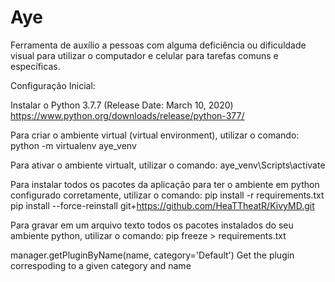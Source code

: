# Aye

Ferramenta de auxílio a pessoas com alguma deficiência ou dificuldade visual para utilizar o computador e celular para tarefas comuns e específicas.

Configuração Inicial:

Instalar o Python 3.7.7 (Release Date: March 10, 2020)
https://www.python.org/downloads/release/python-377/

Para criar o ambiente virtual (virtual environment), utilizar o comando:
python -m virtualenv aye_venv

Para ativar o ambiente virtualt, utilizar o comando:
aye_venv\Scripts\activate

Para instalar todos os pacotes da aplicação para ter o ambiente em python configurado corretamente, utilizar o comando:
pip install -r requirements.txt 
pip install --force-reinstall git+https://github.com/HeaTTheatR/KivyMD.git

Para gravar em um arquivo texto todos os pacotes instalados do seu ambiente python, utilizar o comando:
pip freeze > requirements.txt





manager.getPluginByName(name, category='Default')
Get the plugin correspoding to a given category and name

